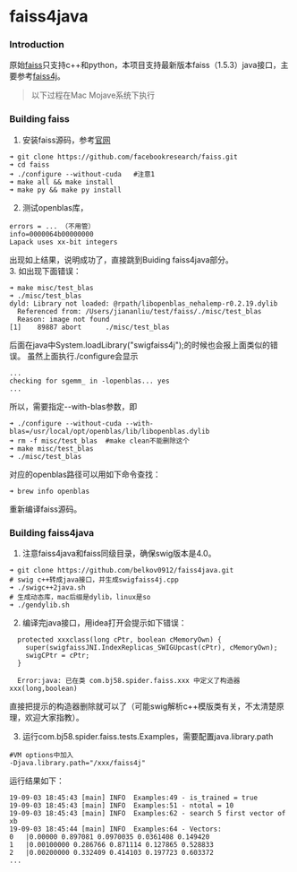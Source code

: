# faiss4java

### Introduction

原始[faiss](https://github.com/facebookresearch/faiss)只支持c++和python，本项目支持最新版本faiss（1.5.3）java接口，主要参考[faiss4j](https://github.com/thenetcircle/faiss4j.git)。
> 以下过程在Mac Mojave系统下执行

### Building faiss
1. 安装faiss源码，参考[官网](https://github.com/facebookresearch/faiss/blob/master/INSTALL.md)

```
➜ git clone https://github.com/facebookresearch/faiss.git
➜ cd faiss
➜ ./configure --without-cuda   #注意1
➜ make all && make install
➜ make py && make py install
```
2. 测试openblas库，

```
errors = ... （不用管）
info=0000064b00000000
Lapack uses xx-bit integers
```
出现如上结果，说明成功了，直接跳到Buiding faiss4java部分。  
3. 如出现下面错误：
```
➜ make misc/test_blas
➜ ./misc/test_blas
dyld: Library not loaded: @rpath/libopenblas_nehalemp-r0.2.19.dylib
  Referenced from: /Users/jiananliu/test/faiss/./misc/test_blas
  Reason: image not found
[1]    89887 abort      ./misc/test_blas
```
后面在java中System.loadLibrary("swigfaiss4j");的时候也会报上面类似的错误。
虽然上面执行./configure会显示

```
...
checking for sgemm_ in -lopenblas... yes
...
```
  
所以，需要指定--with-blas参数，即
```
➜ ./configure --without-cuda --with-blas=/usr/local/opt/openblas/lib/libopenblas.dylib
➜ rm -f misc/test_blas  #make clean不能删除这个
➜ make misc/test_blas
➜ ./misc/test_blas
```

对应的openblas路径可以用如下命令查找：

```
➜ brew info openblas
```
重新编译faiss源码。
### Building faiss4java
1. 注意faiss4java和faiss同级目录，确保swig版本是4.0。

```
➜ git clone https://github.com/belkov0912/faiss4java.git
# swig c++转成java接口，并生成swigfaiss4j.cpp
➜ ./swigc++2java.sh
# 生成动态库，mac后缀是dylib，linux是so
➜ ./gendylib.sh
```

2. 编译完java接口，用idea打开会提示如下错误：

```
  protected xxxclass(long cPtr, boolean cMemoryOwn) {
    super(swigfaissJNI.IndexReplicas_SWIGUpcast(cPtr), cMemoryOwn);
    swigCPtr = cPtr;
  }
  
  Error:java: 已在类 com.bj58.spider.faiss.xxx 中定义了构造器 xxx(long,boolean)
```
直接把提示的构造器删除就可以了（可能swig解析c++模版类有关，不太清楚原理，欢迎大家指教）。

3. 运行com.bj58.spider.faiss.tests.Examples，需要配置java.library.path

```
#VM options中加入
-Djava.library.path="/xxx/faiss4j" 
```
运行结果如下：
```
19-09-03 18:45:43 [main] INFO  Examples:49 - is_trained = true
19-09-03 18:45:43 [main] INFO  Examples:51 - ntotal = 10
19-09-03 18:45:43 [main] INFO  Examples:62 - search 5 first vector of xb
19-09-03 18:45:44 [main] INFO  Examples:64 - Vectors:
0	|0.00000 0.897081 0.0970035 0.0361408 0.149420 
1	|0.00100000 0.286766 0.871114 0.127865 0.528833 
2	|0.00200000 0.332409 0.414103 0.197723 0.603372 
...
```



